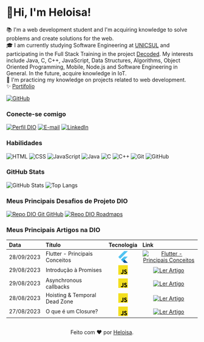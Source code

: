 <h1>👋Hi, I'm Heloisa!</h1>

📚 I'm a web development student and I'm acquiring knowledge to solve problems and create solutions for the web. </br>
🎓 I am currently studying Software Engineering at [UNICSUL](https://www.cruzeirodosul.edu.br/) and participating in the Full Stack Training in the project [Decoded](https://moodle.descodificadas.com.br/?redirect=0). My interests include Java, C, C++, JavaScript, Data Structures, Algorithms, Object Oriented Programming, Mobile, Node.js and Software Engineering in General. In the future, acquire knowledge in IoT. </br>
💞️ I'm practicing my knowledge on projects related to web development.</br>
✨ [Portifolio](https://heloisafelizardo.github.io)

[![GitHub](https://img.shields.io/github/followers/HeloisaFelizardo?style=for-the-badge&label=follow&style=social)](https://github.com/HeloisaFelizardo/)

### Conecte-se comigo

[![Perfil DIO](https://img.shields.io/badge/-Meu%20Perfil%20na%20DIO-30A3DC?style=for-the-badge)](https://www.dio.me/users/heloisacampos2009)
[![E-mail](https://img.shields.io/badge/-Email-000?style=for-the-badge&logo=microsoft-outlook&logoColor=E94D5F)](mailto:heloisacampos2009@hotmail.com)
[![LinkedIn](https://img.shields.io/badge/-LinkedIn-000?style=for-the-badge&logo=linkedin&logoColor=30A3DC)](https://www.linkedin.com/in/heloisafelizardo/)

### Habilidades

![HTML](https://img.shields.io/badge/HTML-E34F26?style=for-the-badge&logo=html5&logoColor=white)
![CSS](https://img.shields.io/badge/CSS-1572B6?style=for-the-badge&logo=css3&logoColor=white)
![JavaScript](https://img.shields.io/badge/JavaScript-F7DF1E?style=for-the-badge&logo=javascript&logoColor=black)
![Java](https://img.shields.io/badge/Java-007396?style=for-the-badge&logo=java&logoColor=white)
![C](https://img.shields.io/badge/C-A8B9CC?style=for-the-badge&logo=c&logoColor=white)
![C++](https://img.shields.io/badge/C++-00599C?style=for-the-badge&logo=c%2B%2B&logoColor=white)
![Git](https://img.shields.io/badge/Git-F05032?style=for-the-badge&logo=git&logoColor=white)
![GitHub](https://img.shields.io/badge/GitHub-181717?style=for-the-badge&logo=github&logoColor=white)

### GitHub Stats

![GitHub Stats](https://github-readme-stats.vercel.app/api?username=heloisafelizardo&theme=transparent&bg_color=000&border_color=30A3DC&show_icons=true&icon_color=30A3DC&title_color=E94D5F&text_color=FFF&hide_title=true&hide=stars)
![Top Langs](https://github-readme-stats-git-masterrstaa-rickstaa.vercel.app/api/top-langs/?username=heloisafelizardo&layout=compact&langs_count=10&bg_color=000&border_color=30A3DC&title_color=E94D5F&text_color=FFF)

### Meus Principais Desafios de Projeto DIO

[![Repo DIO Git GitHub](https://github-readme-stats.vercel.app/api/pin/?username=heloisafelizardo&repo=dio-lab-open-source&bg_color=000&border_color=30A3DC&show_icons=true&icon_color=30A3DC&title_color=E94D5F&text_color=FFF)](https://github.com/heloisafelizardo/dio-lab-open-source)
[![Repo DIO Roadmaps](https://github-readme-stats.vercel.app/api/pin/?username=digitalinnovationone&repo=roadmaps&bg_color=000&border_color=30A3DC&show_icons=true&icon_color=30A3DC&title_color=E94D5F&text_color=FFF)](https://github.com/digitalinnovationone/roadmaps)

### Meus Principais Artigos na DIO

<table>
  <thead>
    <tr align="left">
      <th>Data</th>
      <th>Título</th>
      <th>Tecnologia</th>
      <th>Link</th>
    </tr>
  </thead>
  <tbody align="left">
  <tr>
      <td>28/09/2023</td>
      <td>Flutter - Principais Conceitos</td>
      <td align ="center"><img align="center" width="25px" src="https://raw.githubusercontent.com/HeloisaFelizardo/heloisafelizardo.github.io/main/data/imgs/flutter.png" /></td>
      <td align="center">
        <a href="https://www.dio.me/articles/flutter-principais-conceitos" target='_blank'>
           <img align="center" alt="Flutter - Principais Conceitos" src="https://img.shields.io/badge/Ler%20Artigo-30A3DC?style=for-the-badge">
        </a>
      </td>
    </tr>
  <tr>
      <td>29/08/2023</td>
      <td>Introdução à Promises</td>
      <td align ="center"><img align="center" width="25px" src="https://raw.githubusercontent.com/HeloisaFelizardo/heloisafelizardo.github.io/main/data/imgs/js.png" /></td>
      <td align="center">
        <a href="https://www.dio.me/articles/introducao-as-promises-em-javascript-agendando-tarefas-futuras" target='_blank'>
           <img align="center" alt="Ler Artigo" src="https://img.shields.io/badge/Ler%20Artigo-E94D5F?style=for-the-badge">
        </a>
      </td>
    </tr> 
   <tr>
      <td>29/08/2023</td>
      <td>Asynchronous callbacks</td>
      <td align ="center"><img align="center" width="25px" src="https://raw.githubusercontent.com/HeloisaFelizardo/heloisafelizardo.github.io/main/data/imgs/js.png" /></td>
      <td align="center">
        <a href="https://www.dio.me/articles/settimeout" target='_blank'>
           <img align="center" alt="Ler Artigo" src="https://img.shields.io/badge/Ler%20Artigo-30A3DC?style=for-the-badge">
        </a>
      </td>
    </tr> 
   <tr>
      <td>28/08/2023</td>
      <td>Hoisting & Temporal Dead Zone</td>
      <td align ="center"><img align="center" width="25px" src="https://raw.githubusercontent.com/HeloisaFelizardo/heloisafelizardo.github.io/main/data/imgs/js.png" /></td>
      <td align="center">
        <a href="https://www.dio.me/articles/hoisting-temporal-dead-zone" target='_blank'>
           <img align="center" alt="Ler Artigo" src="https://img.shields.io/badge/Ler%20Artigo-E94D5F?style=for-the-badge">
        </a>
      </td>
    </tr> 
    <tr>
      <td>27/08/2023</td>
      <td>O que é um Closure?</td>
      <td align ="center"><img align="center" width="25px" src="https://raw.githubusercontent.com/HeloisaFelizardo/heloisafelizardo.github.io/main/data/imgs/js.png" /></td>
      <td align="center">
        <a href="https://www.dio.me/articles/o-que-e-um-closure" target='_blank'>
           <img align="center" alt="Ler Artigo" src="https://img.shields.io/badge/Ler%20Artigo-30A3DC?style=for-the-badge">
        </a>
      </td>
    </tr>      
  </tbody>
  <tfoot></tfoot>
</table>

##

<div align="center">Feito com ❤️ por <a href="https://heloisafelizardo.github.io" target= "_blank">Heloisa</a>.</div>
